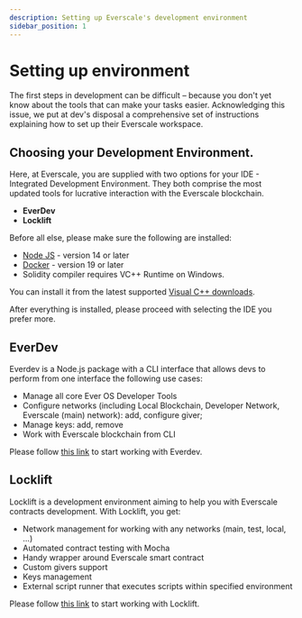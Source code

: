 ```yaml
---
description: Setting up Everscale's development environment
sidebar_position: 1
---
```


# Setting up environment

The first steps in development can be difficult – because you don't yet know about the tools that can make your tasks easier. Acknowledging this issue, we put at dev's disposal a comprehensive set of instructions explaining how to set up their Everscale workspace. 

## Choosing your Development Environment.

Here, at Everscale, you are supplied with two options for your IDE - Integrated Development Environment. They both comprise the most updated tools for lucrative interaction with the Everscale blockchain. 

- **EverDev**
- **Locklift** 

Before all else, please make sure the following are installed:

- [Node JS](https://nodejs.org/) - version 14 or later
- [Docker](https://www.docker.com/) - version 19 or later 
- Solidity compiler requires VC++ Runtime on Windows. 

You can install it from the latest supported [Visual C++ downloads](https://learn.microsoft.com/en-US/cpp/windows/latest-supported-vc-redist?%3FranMID=46131&ranEAID=a1LgFw09t88&ranSiteID=a1LgFw09t88-a9Ih9XJqZFlrY9RNj_PFgg&epi=a1LgFw09t88-a9Ih9XJqZFlrY9RNj_PFgg&irgwc=1&OCID=AID2200057_aff_7806_1243925&tduid=(ir__3oi9vrhh10kfb2vteoick20kn22xqujzhhjqhive00)(7806)(1243925)(a1LgFw09t88-a9Ih9XJqZFlrY9RNj_PFgg)()&irclickid=_3oi9vrhh10kfb2vteoick20kn22xqujzhhjqhive00&view=msvc-170).

After everything is installed, please proceed with selecting the IDE you prefer more. 

## EverDev

Everdev is a Node.js package with a CLI interface that allows devs to perform from one interface the following use cases:

- Manage all core Ever OS Developer Tools
- Configure networks (including Local Blockchain, Developer Network, Everscale (main) network): add, configure giver;
- Manage keys: add, remove
- Work with Everscale blockchain from CLI

Please follow [this link](https://www.npmjs.com/package/everdev) to start working with Everdev.

## Locklift 

Locklift is a development environment aiming to help you with Everscale contracts development. With Locklift, you get:

- Network management for working with any networks (main, test, local, ...)
- Automated contract testing with Mocha
- Handy wrapper around Everscale smart contract
- Custom givers support
- Keys management
- External script runner that executes scripts within specified environment

Please follow [this link](https://github.com/broxus/locklift) to start working with Locklift.